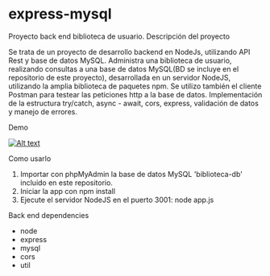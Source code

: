 # express-mysql

Proyecto back end biblioteca de usuario.
Descripción del proyecto

Se trata de un proyecto de desarrollo backend en NodeJs, utilizando API Rest y base de datos MySQL.
Administra una biblioteca de usuario, realizando consultas a una base de datos MySQL(BD se incluye en el repositorio de este proyecto), desarrollada en un servidor NodeJS, utilizando la amplia biblioteca de paquetes npm. Se utilizo también el cliente Postman para testear las peticiones http a la base de datos. Implementación de la estructura try/catch, async - await, cors, express, validación de datos y manejo de errores. 

Demo

[![Alt text](https://img.youtube.com/vi/D6pKCUq4e74/0.jpg)](https://www.youtube.com/watch?v=D6pKCUq4e74)


Como usarlo
1. Importar con phpMyAdmin la base de datos MySQL 'biblioteca-db' incluido en este repositorio. 
2. Iniciar la app con npm install
3. Ejecute el servidor NodeJS en el puerto 3001: node app.js

Back end dependencies
- node
- express
- mysql
- cors
- util
